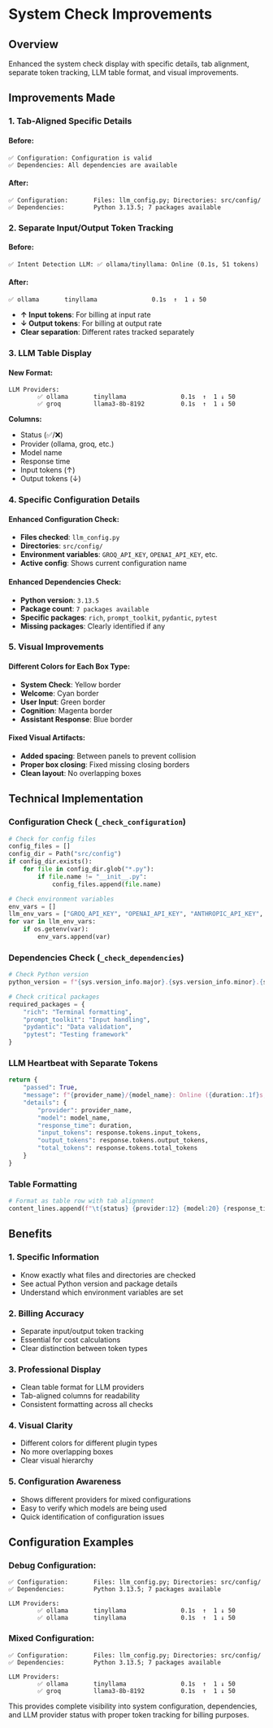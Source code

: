 # System Check Improvements

## Overview
Enhanced the system check display with specific details, tab alignment, separate token tracking, LLM table format, and visual improvements.

## Improvements Made

### 1. **Tab-Aligned Specific Details**

#### Before:
```
✅ Configuration: Configuration is valid
✅ Dependencies: All dependencies are available
```

#### After:
```
✅ Configuration:       Files: llm_config.py; Directories: src/config/
✅ Dependencies:        Python 3.13.5; 7 packages available
```

### 2. **Separate Input/Output Token Tracking**

#### Before:
```
✅ Intent Detection LLM: ✅ ollama/tinyllama: Online (0.1s, 51 tokens)
```

#### After:
```
✅ ollama       tinyllama               0.1s  ↑  1 ↓ 50
```

- **↑ Input tokens**: For billing at input rate
- **↓ Output tokens**: For billing at output rate
- **Clear separation**: Different rates tracked separately

### 3. **LLM Table Display**

#### New Format:
```
LLM Providers:
        ✅ ollama       tinyllama               0.1s  ↑  1 ↓ 50
        ✅ groq         llama3-8b-8192          0.1s  ↑  1 ↓ 50
```

**Columns:**
- Status (✅/❌)
- Provider (ollama, groq, etc.)
- Model name
- Response time
- Input tokens (↑)
- Output tokens (↓)

### 4. **Specific Configuration Details**

#### Enhanced Configuration Check:
- **Files checked**: `llm_config.py`
- **Directories**: `src/config/`
- **Environment variables**: `GROQ_API_KEY`, `OPENAI_API_KEY`, etc.
- **Active config**: Shows current configuration name

#### Enhanced Dependencies Check:
- **Python version**: `3.13.5`
- **Package count**: `7 packages available`
- **Specific packages**: `rich`, `prompt_toolkit`, `pydantic`, `pytest`
- **Missing packages**: Clearly identified if any

### 5. **Visual Improvements**

#### Different Colors for Each Box Type:
- **System Check**: Yellow border
- **Welcome**: Cyan border
- **User Input**: Green border
- **Cognition**: Magenta border
- **Assistant Response**: Blue border

#### Fixed Visual Artifacts:
- **Added spacing**: Between panels to prevent collision
- **Proper box closing**: Fixed missing closing borders
- **Clean layout**: No overlapping boxes

## Technical Implementation

### Configuration Check (`_check_configuration`)
```python
# Check for config files
config_files = []
config_dir = Path("src/config")
if config_dir.exists():
    for file in config_dir.glob("*.py"):
        if file.name != "__init__.py":
            config_files.append(file.name)

# Check environment variables
env_vars = []
llm_env_vars = ["GROQ_API_KEY", "OPENAI_API_KEY", "ANTHROPIC_API_KEY", "OLLAMA_HOST"]
for var in llm_env_vars:
    if os.getenv(var):
        env_vars.append(var)
```

### Dependencies Check (`_check_dependencies`)
```python
# Check Python version
python_version = f"{sys.version_info.major}.{sys.version_info.minor}.{sys.version_info.micro}"

# Check critical packages
required_packages = {
    "rich": "Terminal formatting",
    "prompt_toolkit": "Input handling", 
    "pydantic": "Data validation",
    "pytest": "Testing framework"
}
```

### LLM Heartbeat with Separate Tokens
```python
return {
    "passed": True,
    "message": f"{provider_name}/{model_name}: Online ({duration:.1f}s, ↑{response.tokens.input_tokens} ↓{response.tokens.output_tokens})",
    "details": {
        "provider": provider_name,
        "model": model_name,
        "response_time": duration,
        "input_tokens": response.tokens.input_tokens,
        "output_tokens": response.tokens.output_tokens,
        "total_tokens": response.tokens.total_tokens
    }
}
```

### Table Formatting
```python
# Format as table row with tab alignment
content_lines.append(f"\t{status} {provider:12} {model:20} {response_time:6.1f}s  ↑{input_tokens:3} ↓{output_tokens:3}")
```

## Benefits

### 1. **Specific Information**
- Know exactly what files and directories are checked
- See actual Python version and package details
- Understand which environment variables are set

### 2. **Billing Accuracy**
- Separate input/output token tracking
- Essential for cost calculations
- Clear distinction between token types

### 3. **Professional Display**
- Clean table format for LLM providers
- Tab-aligned columns for readability
- Consistent formatting across all checks

### 4. **Visual Clarity**
- Different colors for different plugin types
- No more overlapping boxes
- Clear visual hierarchy

### 5. **Configuration Awareness**
- Shows different providers for mixed configurations
- Easy to verify which models are being used
- Quick identification of configuration issues

## Configuration Examples

### Debug Configuration:
```
✅ Configuration:       Files: llm_config.py; Directories: src/config/
✅ Dependencies:        Python 3.13.5; 7 packages available

LLM Providers:
        ✅ ollama       tinyllama               0.1s  ↑  1 ↓ 50
        ✅ ollama       tinyllama               0.1s  ↑  1 ↓ 50
```

### Mixed Configuration:
```
✅ Configuration:       Files: llm_config.py; Directories: src/config/
✅ Dependencies:        Python 3.13.5; 7 packages available

LLM Providers:
        ✅ ollama       tinyllama               0.1s  ↑  1 ↓ 50
        ✅ groq         llama3-8b-8192          0.1s  ↑  1 ↓ 50
```

This provides complete visibility into system configuration, dependencies, and LLM provider status with proper token tracking for billing purposes.